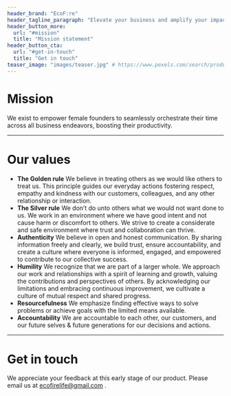 ```yaml
---
header_brand: "EcoF:re"
header_tagline_paragraph: "Elevate your business and amplify your impact by strategically investing your time."
header_button_more:
  url: "#mission"
  title: "Mission statement"
header_button_cta:
  url: "#get-in-touch"
  title: "Get in touch"
teaser_image: "images/teaser.jpg" # https://www.pexels.com/search/product%20testing/
---
```


# Mission

We exist to empower female founders to seamlessly orchestrate their time
across all business endeavors, boosting their productivity.

---


# Our values

* **The Golden rule**
    We believe in treating others as we would like others to treat us.  This
principle guides our everyday actions fostering respect, empathy and kindness
with our customers, colleagues, and any other relationship or interaction.
* **The Silver rule**
    We don’t do unto others what we would not want done to us. We work in an
environment where we have good intent and not cause harm or discomfort to
others.  We strive to create a considerate and safe environment where trust and
collaboration can thrive.
* **Authenticity**
    We believe in open and honest communication. By sharing information freely and
clearly, we build trust, ensure accountability, and create a culture where
everyone is informed, engaged, and empowered to contribute to our collective
success.
* **Humility**
    We recognize that we are part of a larger whole. We approach our work and
relationships with a spirit of learning and growth, valuing the contributions
and perspectives of others. By acknowledging our limitations and embracing
continuous improvement, we cultivate a culture of mutual respect and shared
progress.
* **Resourcefulness**
    We emphasize finding effective ways to solve problems or achieve goals with
the limited means available.
* **Accountability**
    We are accountable to each other, our customers, and our future selves &
    future generations for our decisions and actions.

---

# Get in touch

We appreciate your feedback at this early stage of our product.
Please email us at ecofirelife@gmail.com .


